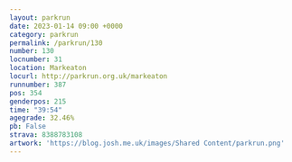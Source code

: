 ```yaml
---
layout: parkrun
date: 2023-01-14 09:00 +0000
category: parkrun
permalink: /parkrun/130
number: 130
locnumber: 31
location: Markeaton
locurl: http://parkrun.org.uk/markeaton
runnumber: 387
pos: 354
genderpos: 215
time: "39:54"
agegrade: 32.46%
pb: False
strava: 8388783108
artwork: 'https://blog.josh.me.uk/images/Shared Content/parkrun.png'
---
```

